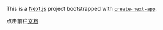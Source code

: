 This is a [Next.js](https://nextjs.org/) project bootstrapped with [`create-next-app`](https://github.com/vercel/next.js/tree/canary/packages/create-next-app).

点击前往[文档](https://www.yuque.com/debugksir/blog/lmaogn)